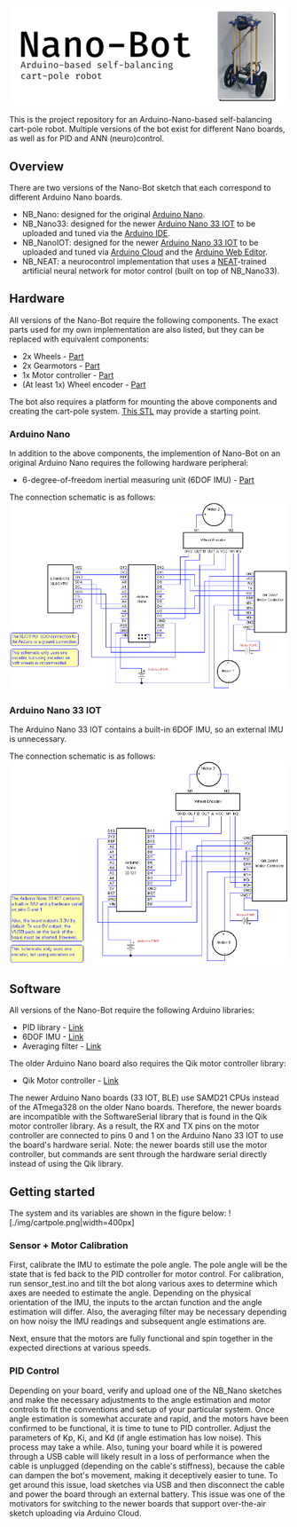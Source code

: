 
![Banner](./img/banner.png)

This is the project repository for an Arduino-Nano-based self-balancing cart-pole robot.
Multiple versions of the bot exist for different Nano boards, as well as for PID and ANN (neuro)control.

## Overview

There are two versions of the Nano-Bot sketch that each correspond to different Arduino Nano boards.
- NB_Nano: designed for the original [Arduino Nano](https://docs.arduino.cc/hardware/nano).
- NB_Nano33: designed for the newer [Arduino Nano 33 IOT](https://docs.arduino.cc/hardware/nano-33-iot) to be uploaded and tuned via the <ins>Arduino IDE</ins>.
- NB_NanoIOT: designed for the newer [Arduino Nano 33 IOT](https://docs.arduino.cc/hardware/nano-33-iot) to be uploaded and tuned via <ins>Arduino Cloud</ins> and the <ins>Arduino Web Editor</ins>.
- NB_NEAT: a neurocontrol implementation that uses a [NEAT](https://neat-python.readthedocs.io/en/latest/)-trained artificial neural network for motor control (built on top of NB_Nano33).

## Hardware

All versions of the Nano-Bot require the following components. The exact parts used for my own implementation are also listed, but they can be replaced with equivalent components:
- 2x Wheels - [Part](https://www.pololu.com/product/3690)
- 2x Gearmotors - [Part](https://www.pololu.com/product/3039)
- 1x Motor controller - [Part](https://www.pololu.com/product/1110)
- (At least 1x) Wheel encoder - [Part](https://www.pololu.com/product/3081)

The bot also requires a platform for mounting the above components and creating the cart-pole system.
[This STL](https://www.thingiverse.com/thing:83091/files) may provide a starting point.

### Arduino Nano
In addition to the above components, the implemention of Nano-Bot on an original Arduino Nano requires the following hardware peripheral:
- 6-degree-of-freedom inertial measuring unit (6DOF IMU) - [Part](https://www.pololu.com/product/2736)

The connection schematic is as follows:
![NB_Nano Schematic](./img/NB_Nano.png)

### Arduino Nano 33 IOT
The Arduino Nano 33 IOT contains a built-in 6DOF IMU, so an external IMU is unnecessary.

The connection schematic is as follows:
![NB_Nano33IOT Schematic](./img/NB_Nano33IOT.png)

## Software

All versions of the Nano-Bot require the following Arduino libraries:
- PID library - [Link](https://github.com/br3ttb/Arduino-PID-Library/)
- 6DOF IMU - [Link](https://github.com/arduino-libraries/Arduino_LSM6DS3)
- Averaging filter - [Link](https://github.com/kbowerma/arduino/blob/master/libraries/Average/Average.h)

The older Arduino Nano board also requires the Qik motor controller library:
- Qik Motor controller - [Link](https://github.com/pololu/qik-arduino)

The newer Arduino Nano boards (33 IOT, BLE) use SAMD21 CPUs instead of the ATmega328 on the older Nano boards.
Therefore, the newer boards are incompatible with the SoftwareSerial library that is found in the Qik motor controller library.
As a result, the RX and TX pins on the motor controller are connected to pins 0 and 1 on the Arduino Nano 33 IOT to use the board's hardware serial.
Note: the newer boards still use the motor controller, but commands are sent through the hardware serial directly instead of using the Qik library.

## Getting started

The system and its variables are shown in the figure below:
![./img/cartpole.png|width=400px]

### Sensor + Motor Calibration
First, calibrate the IMU to estimate the pole angle. The pole angle will be the state that is fed back to the PID controller for motor control.
For calibration, run sensor_test.ino and tilt the bot along various axes to determine which axes are needed to estimate the angle.
Depending on the physical orientation of the IMU, the inputs to the arctan function and the angle estimation will differ.
Also, the averaging filter may be necessary depending on how noisy the IMU readings and subsequent angle estimations are.

Next, ensure that the motors are fully functional and spin together in the expected directions at various speeds.

### PID Control
Depending on your board, verify and upload one of the NB_Nano sketches and make the necessary adjustments to the angle estimation and motor controls to fit the conventions and setup of your particular system. Once angle estimation is somewhat accurate and rapid, and the motors have been confirmed to be functional, it is time to tune to PID controller.
Adjust the parameters of Kp, Ki, and Kd (if angle estimation has low noise). This process may take a while. Also, tuning your board while it is powered through a USB cable will likely result in a loss of performance when the cable is unplugged (depending on the cable's stiffness), because the cable can dampen the bot's movement, making it deceptively easier to tune. To get around this issue, load sketches via USB and then disconnect the cable and power the board through an external battery. This issue was one of the motivators for switching to the newer boards that support over-the-air sketch uploading via Arduino Cloud.

